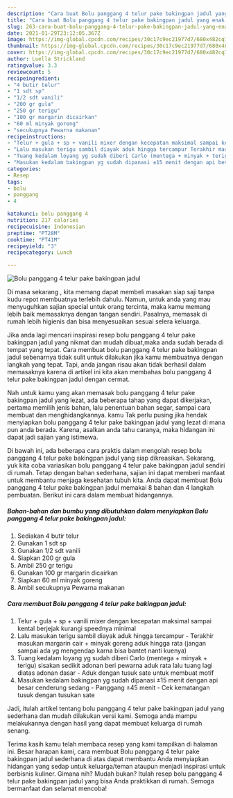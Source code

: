 ```yaml
---
description: "Cara buat Bolu panggang 4 telur pake bakingpan jadul yang enak Untuk Jualan"
title: "Cara buat Bolu panggang 4 telur pake bakingpan jadul yang enak Untuk Jualan"
slug: 263-cara-buat-bolu-panggang-4-telur-pake-bakingpan-jadul-yang-enak-untuk-jualan
date: 2021-01-29T23:12:05.367Z
image: https://img-global.cpcdn.com/recipes/30c17c9ec21977d7/680x482cq70/bolu-panggang-4-telur-pake-bakingpan-jadul-foto-resep-utama.jpg
thumbnail: https://img-global.cpcdn.com/recipes/30c17c9ec21977d7/680x482cq70/bolu-panggang-4-telur-pake-bakingpan-jadul-foto-resep-utama.jpg
cover: https://img-global.cpcdn.com/recipes/30c17c9ec21977d7/680x482cq70/bolu-panggang-4-telur-pake-bakingpan-jadul-foto-resep-utama.jpg
author: Luella Strickland
ratingvalue: 3.3
reviewcount: 5
recipeingredient:
- "4 butir telur"
- "1 sdt sp"
- "1/2 sdt vanili"
- "200 gr gula"
- "250 gr terigu"
- "100 gr margarin dicairkan"
- "60 ml minyak goreng"
- "secukupnya Pewarna makanan"
recipeinstructions:
- "Telur + gula + sp + vanili mixer dengan kecepatan maksimal sampai kental berjejak kurangi speednya minimal"
- "Lalu masukan terigu sambil diayak aduk hingga tercampur Terakhir masukan margarin cair + minyak goreng aduk hingga rata (jangan sampai ada yg mengendap karna bisa bantet nanti kuenya)"
- "Tuang kedalam loyang yg sudah diberi Carlo (mentega + minyak + terigu) sisakan sedikit adonan beri pewarna aduk rata lalu tuang lagi diatas adonan dasar  Aduk dengan tusuk sate untuk membuat motif"
- "Masukan kedalam bakingpan yg sudah dipanasi ±15 menit dengan api besar cenderung sedang Panggang ±45 menit Cek kematangan tusuk dengan tusukan sate"
categories:
- Resep
tags:
- bolu
- panggang
- 4

katakunci: bolu panggang 4 
nutrition: 217 calories
recipecuisine: Indonesian
preptime: "PT28M"
cooktime: "PT41M"
recipeyield: "3"
recipecategory: Lunch

---
```



![Bolu panggang 4 telur pake bakingpan jadul](https://img-global.cpcdn.com/recipes/30c17c9ec21977d7/680x482cq70/bolu-panggang-4-telur-pake-bakingpan-jadul-foto-resep-utama.jpg)

Di masa  sekarang , kita memang dapat membeli masakan siap saji tanpa kudu repot membuatnya terlebih dahulu. Namun, untuk anda yang mau menyuguhkan sajian special untuk orang tercinta, maka kamu memang lebih baik memasaknya dengan tangan sendiri. Pasalnya, memasak di rumah lebih higienis dan bisa menyesuaikan sesuai selera keluarga.

Jika anda lagi mencari inspirasi resep bolu panggang 4 telur pake bakingpan jadul yang nikmat dan mudah dibuat,maka anda sudah berada di tempat yang tepat. Cara membuat bolu panggang 4 telur pake bakingpan jadul  sebenarnya tidak sulit untuk dilakukan jika kamu membuatnya dengan langkah yang tepat. Tapi, anda jangan risau akan tidak berhasil dalam memasaknya 
karena di artikel ini kita akan membahas bolu panggang 4 telur pake bakingpan jadul dengan cermat.  



Nah untuk kamu yang akan memasak bolu panggang 4 telur pake bakingpan jadul yang lezat, ada beberapa tahap yang dapat dikerjakan, pertama memilih jenis bahan, lalu penentuan bahan segar, sampai cara membuat dan menghidangkannya. kamu Tak perlu pusing jika hendak menyiapkan bolu panggang 4 telur pake bakingpan jadul yang lezat di mana pun anda berada. Karena, asalkan anda  tahu caranya, maka hidangan ini dapat jadi sajian yang istimewa.

Di bawah ini, ada beberapa cara praktis  dalam mengolah resep bolu panggang 4 telur pake bakingpan jadul yang siap dikreasikan. Sekarang, yuk kita coba variasikan bolu panggang 4 telur pake bakingpan jadul sendiri di rumah. Tetap dengan bahan sederhana, sajian ini dapat memberi manfaat untuk membantu menjaga kesehatan tubuh kita. Anda dapat membuat Bolu panggang 4 telur pake bakingpan jadul memakai 8 bahan dan 4 langkah pembuatan. Berikut ini cara dalam membuat hidangannya.

<!--inarticleads1-->

##### Bahan-bahan dan bumbu yang dibutuhkan dalam menyiapkan Bolu panggang 4 telur pake bakingpan jadul:

1. Sediakan 4 butir telur
1. Gunakan 1 sdt sp
1. Gunakan 1/2 sdt vanili
1. Siapkan 200 gr gula
1. Ambil 250 gr terigu
1. Gunakan 100 gr margarin dicairkan
1. Siapkan 60 ml minyak goreng
1. Ambil secukupnya Pewarna makanan




<!--inarticleads2-->

##### Cara membuat Bolu panggang 4 telur pake bakingpan jadul:

1. Telur + gula + sp + vanili mixer dengan kecepatan maksimal sampai kental berjejak kurangi speednya minimal
1. Lalu masukan terigu sambil diayak aduk hingga tercampur - Terakhir masukan margarin cair + minyak goreng aduk hingga rata (jangan sampai ada yg mengendap karna bisa bantet nanti kuenya)
1. Tuang kedalam loyang yg sudah diberi Carlo (mentega + minyak + terigu) sisakan sedikit adonan beri pewarna aduk rata lalu tuang lagi diatas adonan dasar  - Aduk dengan tusuk sate untuk membuat motif
1. Masukan kedalam bakingpan yg sudah dipanasi ±15 menit dengan api besar cenderung sedang - Panggang ±45 menit - Cek kematangan tusuk dengan tusukan sate




Jadi, itulah artikel tentang  bolu panggang 4 telur pake bakingpan jadul  yang sederhana dan mudah dilakukan versi kami. Semoga anda mampu melakukannya dengan hasil yang dapat membuat keluarga di rumah senang. 

Terima kasih kamu telah membaca resep yang kami tampilkan di halaman ini. Besar harapan kami, cara membuat  Bolu panggang 4 telur pake bakingpan jadul sederhana di atas dapat membantu Anda menyiapkan hidangan yang sedap untuk keluarga/teman ataupun menjadi inspirasi untuk berbisnis kuliner. Gimana nih? Mudah bukan? Itulah resep bolu panggang 4 telur pake bakingpan jadul yang bisa Anda praktikkan di rumah. Semoga bermanfaat dan selamat mencoba!

